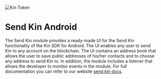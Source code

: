 ![Kin Token](../kin_android.png)
# Send Kin Android

The Send Kin module provides a ready-made UI for the Send Kin functionality of the Kin SDK for Android. The UI enables any user to send Kin to any account on the blockchain. The UI contains an address book that allows the user to save public addresses of his/her contacts and to choose any address to send Kin to. In addition, the module includes a listener that allows the developer to monitor events in the module.
For full documentation you can refer to our website [send kin docs](https://kinecosystem.github.io/kin-website-docs/docs/documentation/android-sdk).
